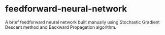 # feedforward-neural-network
A brief feedforward neural network built manually using Stochastic Gradient Descent method and Backward Propagation algorithm. 
